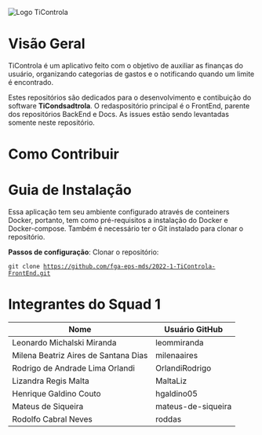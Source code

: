 ![Logo TiControla](https://user-images.githubusercontent.com/102192917/184401954-7b7c706b-c287-4c22-83b0-a3039213c627.jpg)

# Visão Geral
TiControla é um aplicativo feito com o objetivo de auxiliar as finanças do usuário, organizando categorias de gastos e o notificando quando um limite é encontrado. 

Estes repositórios são dedicados para o desenvolvimento e contibuição do software **TiCondsadtrola**. O redaspositório principal é o FrontEnd, parente dos repositórios BackEnd e Docs. As issues estão sendo levantadas somente neste repositório.

# Como Contribuir

# Guia de Instalação
Essa aplicação tem seu ambiente configurado através de conteiners Docker, portanto, tem como pré-requisitos a instalação do Docker e Docker-compose. Também é necessário ter o Git instalado para clonar o repositório.

**Passos de configuração**:
Clonar o repositório:

  <code>git clone https://github.com/fga-eps-mds/2022-1-TiControla-FrontEnd.git</code>

# Integrantes do Squad 1
|Nome|Usuário GitHub|
|--|--|
|Leonardo Michalski Miranda|leommiranda|
|Milena Beatriz Aires de Santana Dias|milenaaires|
|Rodrigo de Andrade Lima Orlandi|OrlandiRodrigo|
|Lizandra Regis Malta|MaltaLiz|
|Henrique Galdino Couto|hgaldino05|
|Mateus de Siqueira|mateus-de-siqueira|
|Rodolfo Cabral Neves|roddas|


